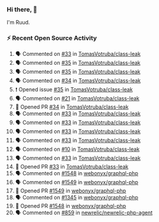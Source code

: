 ### Hi there, 👋

I'm Ruud.
 
### :zap: Recent Open Source Activity

<!--START_SECTION:activity-->
1. 🗣 Commented on [#33](https://github.com/TomasVotruba/class-leak/pull/33#issuecomment-2020727441) in [TomasVotruba/class-leak](https://github.com/TomasVotruba/class-leak)
2. 🗣 Commented on [#35](https://github.com/TomasVotruba/class-leak/issues/35#issuecomment-2020712284) in [TomasVotruba/class-leak](https://github.com/TomasVotruba/class-leak)
3. 🗣 Commented on [#35](https://github.com/TomasVotruba/class-leak/issues/35#issuecomment-2020486279) in [TomasVotruba/class-leak](https://github.com/TomasVotruba/class-leak)
4. 🗣 Commented on [#34](https://github.com/TomasVotruba/class-leak/pull/34#issuecomment-2020485390) in [TomasVotruba/class-leak](https://github.com/TomasVotruba/class-leak)
5. ❗ Opened issue [#35](https://github.com/TomasVotruba/class-leak/issues/35) in [TomasVotruba/class-leak](https://github.com/TomasVotruba/class-leak)
6. 🗣 Commented on [#21](https://github.com/TomasVotruba/class-leak/issues/21#issuecomment-2020423047) in [TomasVotruba/class-leak](https://github.com/TomasVotruba/class-leak)
7. 💪 Opened PR [#34](https://github.com/TomasVotruba/class-leak/pull/34) in [TomasVotruba/class-leak](https://github.com/TomasVotruba/class-leak)
8. 🗣 Commented on [#33](https://github.com/TomasVotruba/class-leak/pull/33#issuecomment-2020050328) in [TomasVotruba/class-leak](https://github.com/TomasVotruba/class-leak)
9. 🗣 Commented on [#33](https://github.com/TomasVotruba/class-leak/pull/33#issuecomment-2020020784) in [TomasVotruba/class-leak](https://github.com/TomasVotruba/class-leak)
10. 🗣 Commented on [#33](https://github.com/TomasVotruba/class-leak/pull/33#issuecomment-2020002946) in [TomasVotruba/class-leak](https://github.com/TomasVotruba/class-leak)
11. 🗣 Commented on [#33](https://github.com/TomasVotruba/class-leak/pull/33#issuecomment-2019979836) in [TomasVotruba/class-leak](https://github.com/TomasVotruba/class-leak)
12. 🗣 Commented on [#10](https://github.com/TomasVotruba/class-leak/issues/10#issuecomment-2019858863) in [TomasVotruba/class-leak](https://github.com/TomasVotruba/class-leak)
13. 🗣 Commented on [#33](https://github.com/TomasVotruba/class-leak/pull/33#issuecomment-2019806666) in [TomasVotruba/class-leak](https://github.com/TomasVotruba/class-leak)
14. 💪 Opened PR [#33](https://github.com/TomasVotruba/class-leak/pull/33) in [TomasVotruba/class-leak](https://github.com/TomasVotruba/class-leak)
15. 🗣 Commented on [#1548](https://github.com/webonyx/graphql-php/pull/1548#issuecomment-2019456627) in [webonyx/graphql-php](https://github.com/webonyx/graphql-php)
16. 🗣 Commented on [#1549](https://github.com/webonyx/graphql-php/pull/1549#issuecomment-2019456200) in [webonyx/graphql-php](https://github.com/webonyx/graphql-php)
17. 💪 Opened PR [#1549](https://github.com/webonyx/graphql-php/pull/1549) in [webonyx/graphql-php](https://github.com/webonyx/graphql-php)
18. 🗣 Commented on [#1345](https://github.com/webonyx/graphql-php/issues/1345#issuecomment-2016740111) in [webonyx/graphql-php](https://github.com/webonyx/graphql-php)
19. 💪 Opened PR [#1548](https://github.com/webonyx/graphql-php/pull/1548) in [webonyx/graphql-php](https://github.com/webonyx/graphql-php)
20. 🗣 Commented on [#859](https://github.com/newrelic/newrelic-php-agent/issues/859#issuecomment-2012051804) in [newrelic/newrelic-php-agent](https://github.com/newrelic/newrelic-php-agent)
<!--END_SECTION:activity-->
